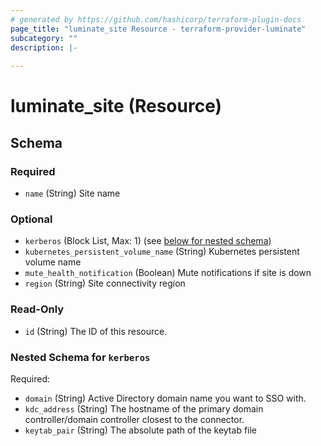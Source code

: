 ```yaml
---
# generated by https://github.com/hashicorp/terraform-plugin-docs
page_title: "luminate_site Resource - terraform-provider-luminate"
subcategory: ""
description: |-
  
---
```


# luminate_site (Resource)





<!-- schema generated by tfplugindocs -->
## Schema

### Required

- `name` (String) Site name

### Optional

- `kerberos` (Block List, Max: 1) (see [below for nested schema](#nestedblock--kerberos))
- `kubernetes_persistent_volume_name` (String) Kubernetes persistent volume name
- `mute_health_notification` (Boolean) Mute notifications if site is down
- `region` (String) Site connectivity region

### Read-Only

- `id` (String) The ID of this resource.

<a id="nestedblock--kerberos"></a>
### Nested Schema for `kerberos`

Required:

- `domain` (String) Active Directory domain name you want to SSO with.
- `kdc_address` (String) The hostname of the primary domain controller/domain controller closest to the connector.
- `keytab_pair` (String) The absolute path of the keytab file
